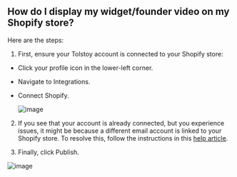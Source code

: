 ## How do I display my widget/founder video on my Shopify store?

Here are the steps:

1. First, ensure your Tolstoy account is connected to your Shopify store:

- Click your profile icon in the lower-left corner.

- Navigate to Integrations.

- Connect Shopify.

  ![image](https://github.com/user-attachments/assets/8ef252f1-4345-4449-9268-728f36e32351)

2. If you see that your account is already connected, but you experience issues, it might be because a different email account is linked to your Shopify store. To resolve this, follow the instructions in this [help article](https://help.gotolstoy.com/en/articles/9503843-i-m-getting-an-error-saying-that-this-tolstoy-account-is-already-associated-with-a-shopify-store?location=conversation).
   
3. Finally, click Publish.

![image](https://github.com/user-attachments/assets/6651d0fa-6b89-4122-8b54-e72cf8b71445)


